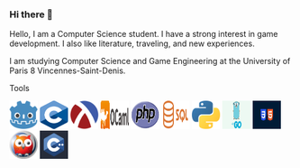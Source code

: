 ### Hi there 👋
Hello, I am a Computer Science student. I have a strong interest in game development. I also like literature, traveling, and new experiences.


I am studying Computer Science and Game Engineering at the University of Paris 8 Vincennes-Saint-Denis.

Tools


<div>
  <img src="file-type-godot.256x243.png" width="50" height="50">
  <img src="C.png" width="50" height="50">
  <img src="1200px-Racket-logo.png" width="50" height="50">
  <img src="2560px-OCaml_Logo.png" width="50" height="50">
  <img src="PHP-logo.png" width="50" height="50">
  <img src="Sql_data_base_with_logo.png" width="50" height="50">
  <img src="file-type-python.512x508.png" width="50" height="50">
  <img src="golang.png" width="50" height="50">
  <img src="htmlcss.png" width="50" height="50">
  <img src="prolog.png" width="50" height="50">
  <img src="imageC++.jpeg" width="50" height="50">
</div>

